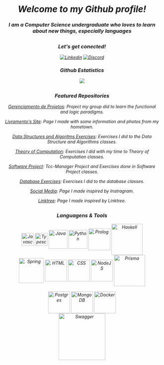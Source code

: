 <div>
    <em align="center"/>
<div/>
    
# Welcome to my Github profile!

### I am a Computer Science undergraduate who loves to learn about new things, especially languages
##

### Let's get conected!

[![Linkedin](https://img.shields.io/badge/LinkedIn-0077B5?style=for-the-badge&logo=linkedin&logoColor=white)](https://www.linkedin.com/in/vit%C3%B3ria-maria-do-nascimento-258899255?lipi=urn%3Ali%3Apage%3Ad_flagship3_profile_view_base_contact_details%3BpJ7mDSN9QuWfDyX4nccHTg%3D%3D)
[![Discord](https://img.shields.io/badge/Discord-7289DA?style=for-the-badge&logo=discord&logoColor=white)](https://discord.com/channels/VitóriaMaria#7307) 


### Github Estatistics
<div>
    <img align="center" heigh="180cm" src="https://github-readme-stats.vercel.app/api?username=Vitoria-Maria0912&shows_Github_logo_instead_ranklevel=true&theme=tokyonight"/>
</div>

##

### Featured Repositories

[Gerenciamento de Projetos](https://github.com/Vitoria-Maria0912/GerenciamentoProjetos): Project my group did to learn the functional and logic paradigms.

[Livramento's Site](https://github.com/Vitoria-Maria0912/Hometown-Site): Page I made with some information and photos from my hometown. 

[Data Structures and Algoritms Exercises](https://github.com/Vitoria-Maria0912/LEDA): Exercises I did to the Data Structure and Algorithms classes.

[Theory of Computation](https://github.com/Vitoria-Maria0912/TC): Exercises I did with my time to Theory of Computation classes.

[Software Project](https://github.com/Vitoria-Maria0912/Projeto-de-Software): Tcc-Manager Project and Exercises done in Software Project classes. 

[Database Exercises](https://github.com/Vitoria-Maria0912/Banco-de-Dados): Exercises I did to the database classes.

[Social Media](https://github.com/Vitoria-Maria0912/Social-Media): Page I made inspired by Instragram.

[Linktree](https://github.com/Vitoria-Maria0912/Linktree): Page I made inspired by Linktree.

##
    
### Languagens & Tools 

<div>
    <img align="center" alt="Javascript" height="40" widht="20" src="https://cdn.jsdelivr.net/gh/devicons/devicon@latest/icons/javascript/javascript-original.svg" />
    <img align="center" alt="Typescript" height="40" widht="20" src="https://cdn.jsdelivr.net/gh/devicons/devicon@latest/icons/typescript/typescript-original.svg" />
    <img align="center" alt="Java" height="60" widht="70" src="https://cdn.jsdelivr.net/gh/devicons/devicon/icons/java/java-original-wordmark.svg"/>
    <img align="center" alt="Python" height="60" widht="40" src="https://cdn.jsdelivr.net/gh/devicons/devicon/icons/python/python-original-wordmark.svg"/>
    <img align="center" alt="Prolog" height="70" widht="40" src="https://cdn.jsdelivr.net/gh/devicons/devicon@latest/icons/prolog/prolog-original-wordmark.svg" />
    <img align="center" alt="Haskell" height="100" widht="130" src="https://cdn.jsdelivr.net/gh/devicons/devicon/icons/haskell/haskell-original-wordmark.svg" />
    <br>
    <img align="center" alt="Spring" height="80" widht="70" src="https://cdn.jsdelivr.net/gh/devicons/devicon@latest/icons/spring/spring-original-wordmark.svg" />
    <img align="center" alt="HTML" height="70" widht="20" src="https://cdn.jsdelivr.net/gh/devicons/devicon@latest/icons/html5/html5-original-wordmark.svg" />
    <img align="center" alt="CSS" height="70" widht="20" src="https://cdn.jsdelivr.net/gh/devicons/devicon@latest/icons/css3/css3-original-wordmark.svg" />
    <img align="center" alt="NodeJS" height="70" widht="40" src="https://cdn.jsdelivr.net/gh/devicons/devicon@latest/icons/nodejs/nodejs-original-wordmark.svg" />     
    <img align="center" alt="Prisma" height="100" widht="70" src="https://cdn.jsdelivr.net/gh/devicons/devicon@latest/icons/prisma/prisma-original-wordmark.svg" />
    <br>
    <br>
    <img align="center" alt="Postgres" height="70" widht="40" src="https://cdn.jsdelivr.net/gh/devicons/devicon/icons/postgresql/postgresql-plain-wordmark.svg" />
    <img align="center" alt="MongoDB" height="70" widht="40" <img src="https://cdn.jsdelivr.net/gh/devicons/devicon@latest/icons/mongodb/mongodb-original-wordmark.svg" />
    <img align="center" alt="Docker" height="70" widht="40" src="https://cdn.jsdelivr.net/gh/devicons/devicon@latest/icons/docker/docker-original-wordmark.svg" />
    <br>
    <img align="center" alt="Swagger" height="150" widht="100" src="https://cdn.jsdelivr.net/gh/devicons/devicon@latest/icons/swagger/swagger-original-wordmark.svg" />
<div/>




